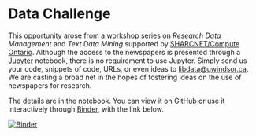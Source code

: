 # Data Challenge
This opportunity arose from a [workshop series](https://leddy.uwindsor.ca/rdm-tdm-jupyterhub-newspapers) on _Research Data Management_ and _Text Data Mining_ supported by [SHARCNET/Compute Ontario](https://www.sharcnet.ca/). Although the access to the newspapers is presented through a [Jupyter](https://jupyter.org/) notebook, there is no requirement to use Jupyter. Simply send us your code, snippets of code, URLs, or even ideas to [libdata@uwindsor.ca](mailto:libdata@uwindsor.ca). We are casting a broad net in the hopes of fostering ideas on the use of newspapers for research.

The details are in the notebook. You can view it on GitHub or use it interactively through [Binder](https://mybinder.org/), with the link below.

[![Binder](https://mybinder.org/badge_logo.svg)](https://mybinder.org/v2/gh/ADC-RDM/DataChallenge/HEAD)
